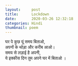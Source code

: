 ```yaml
---
layout:     post
title:      Lockdown
date:       2020-03-26 12:32:18
categories: Hindi
thumbnail: poem
---
```


घर पे कुछ यूं समय बिताओ,  
अपनों के थोड़ा और करीब आओ।  
समय से लड़ाई है अपनी,  
ये इक्कीस दिन तुम अपने घर में बिताओ ।  